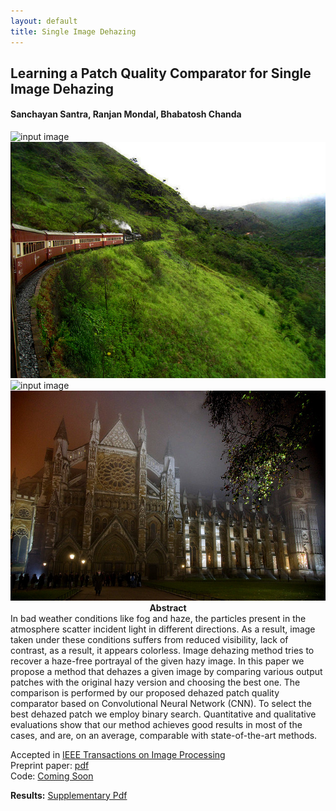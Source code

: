 ```yaml
---
layout: default
title: Single Image Dehazing
---
```


## Learning a Patch Quality Comparator for Single Image Dehazing

#### Sanchayan Santra, Ranjan Mondal, Bhabatosh Chanda
<div class="row">
   <div class="col-xs-6">
   <img src="{{ site.baseurl }}/public/haze_image/2230089563_06d4982122_z.jpg" alt="input image"/>
   </div>
   <div class="col-xs-6">
   <img src="results/2230089563_06d4982122_z_out.jpg" alt="output image"/>
   </div>
   
   <div class="col-xs-6">
   <img src="{{ site.baseurl }}/public/haze_image/2221927760_6381d5c54d_z.jpg" alt="input image"/>
   </div>
   <div class="col-xs-6">
   <img src="results/2221927760_6381d5c54d_z_out.jpg" alt="output image"/>
   </div>
</div>

<center><b>Abstract</b></center>
 In bad weather conditions like fog and haze, the particles present in the atmosphere scatter incident light in different directions. As a result, image taken under these conditions suffers from reduced visibility, lack of contrast, as a result, it appears colorless. Image dehazing method tries to recover a haze-free portrayal of the given hazy image. In this paper we propose a method that dehazes a given image by comparing various output patches with the original hazy version and choosing the best one. The comparison is performed by our proposed dehazed patch quality comparator based on Convolutional Neural Network (CNN). To select the best dehazed patch we employ binary search. Quantitative and qualitative evaluations show that our method achieves good results in most of the cases, and are, on an average, comparable with state-of-the-art methods. 

Accepted in [IEEE Transactions on Image Processing](https://ieeexplore.ieee.org/document/8367892/) <br/>
Preprint paper: [pdf](comp_tip.pdf) <br/>
Code: [Coming Soon](#)

**Results:** [Supplementary Pdf](supp.pdf)
